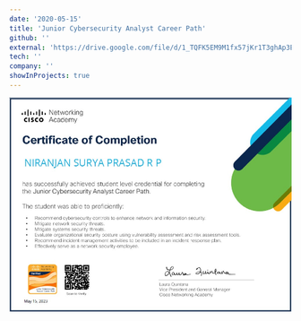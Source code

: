 ```yaml
---
date: '2020-05-15'
title: 'Junior Cybersecurity Analyst Career Path'
github: ''
external: 'https://drive.google.com/file/d/1_TQFK5EM9M1fx57jKr1T3ghAp3EpFKh6/view?usp=sharing'
tech: ''
company: ''
showInProjects: true
---
```

![Junior Cybersecurity Analyst Career Path](Junior_Cybersecurity_Analyst_Career_Path.jpg)

